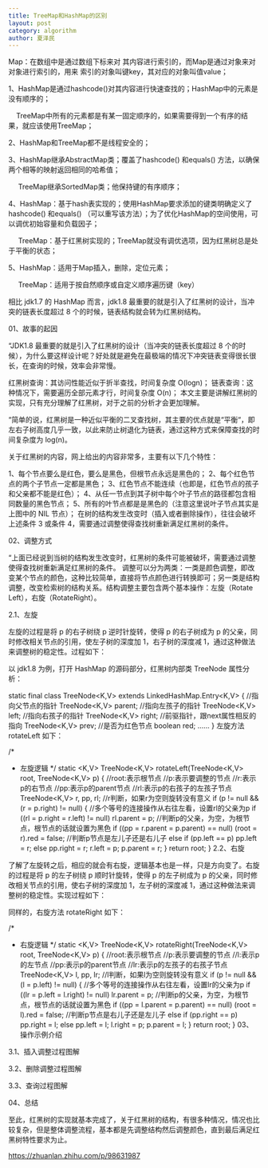 ```yaml
---
title: TreeMap和HashMap的区别
layout: post
category: algorithm
author: 夏泽民
---
```

Map：在数组中是通过数组下标来对 其内容进行索引的，而Map是通过对象来对 对象进行索引的，用来 索引的对象叫键key，其对应的对象叫值value；

1、HashMap是通过hashcode()对其内容进行快速查找的；HashMap中的元素是没有顺序的；

    TreeMap中所有的元素都是有某一固定顺序的，如果需要得到一个有序的结果，就应该使用TreeMap；

2、HashMap和TreeMap都不是线程安全的；

3、HashMap继承AbstractMap类；覆盖了hashcode() 和equals() 方法，以确保两个相等的映射返回相同的哈希值；

     TreeMap继承SortedMap类；他保持键的有序顺序；

4、HashMap：基于hash表实现的；使用HashMap要求添加的键类明确定义了hashcode() 和equals() （可以重写该方法）；为了优化HashMap的空间使用，可以调优初始容量和负载因子；

     TreeMap：基于红黑树实现的；TreeMap就没有调优选项，因为红黑树总是处于平衡的状态；

5、HashMap：适用于Map插入，删除，定位元素；

     TreeMap：适用于按自然顺序或自定义顺序遍历键（key）
<!-- more -->
相比 jdk1.7 的 HashMap 而言，jdk1.8 最重要的就是引入了红黑树的设计，当冲突的链表长度超过 8 个的时候，链表结构就会转为红黑树结构。

01、故事的起因

“JDK1.8 最重要的就是引入了红黑树的设计（当冲突的链表长度超过 8 个的时候），为什么要这样设计呢？好处就是避免在最极端的情况下冲突链表变得很长很长，在查询的时候，效率会非常慢。









红黑树查询：其访问性能近似于折半查找，时间复杂度 O(logn)；
链表查询：这种情况下，需要遍历全部元素才行，时间复杂度 O(n)；
本文主要是讲解红黑树的实现，只有充分理解了红黑树，对于之前的分析才会更加理解。

“简单的说，红黑树是一种近似平衡的二叉查找树，其主要的优点就是“平衡“，即左右子树高度几乎一致，以此来防止树退化为链表，通过这种方式来保障查找的时间复杂度为 log(n)。





关于红黑树的内容，网上给出的内容非常多，主要有以下几个特性：

1、每个节点要么是红色，要么是黑色，但根节点永远是黑色的；
2、每个红色节点的两个子节点一定都是黑色；
3、红色节点不能连续（也即是，红色节点的孩子和父亲都不能是红色）；
4、从任一节点到其子树中每个叶子节点的路径都包含相同数量的黑色节点；
5、所有的叶节点都是是黑色的（注意这里说叶子节点其实是上图中的 NIL 节点）；
在树的结构发生改变时（插入或者删除操作），往往会破坏上述条件 3 或条件 4，需要通过调整使得查找树重新满足红黑树的条件。

02、调整方式

“上面已经说到当树的结构发生改变时，红黑树的条件可能被破坏，需要通过调整使得查找树重新满足红黑树的条件。
调整可以分为两类：一类是颜色调整，即改变某个节点的颜色，这种比较简单，直接将节点颜色进行转换即可；另一类是结构调整，改变检索树的结构关系。结构调整主要包含两个基本操作：左旋（Rotate Left），右旋（RotateRight）。

2.1、左旋

左旋的过程是将 p 的右子树绕 p 逆时针旋转，使得 p 的右子树成为 p 的父亲，同时修改相关节点的引用，使左子树的深度加 1，右子树的深度减 1，通过这种做法来调整树的稳定性。过程如下：








以 jdk1.8 为例，打开 HashMap 的源码部分，红黑树内部类 TreeNode 属性分析：

static final class TreeNode<K,V> extends LinkedHashMap.Entry<K,V> {
		//指向父节点的指针
		TreeNode<K,V> parent;
		//指向左孩子的指针
 TreeNode<K,V> left;
		//指向右孩子的指针
 TreeNode<K,V> right;
		//前驱指针，跟next属性相反的指向
 TreeNode<K,V> prev;
		//是否为红色节点
 boolean red;
		......
}
左旋方法 rotateLeft 如下：

/*
 * 左旋逻辑
 */
static <K,V> TreeNode<K,V> rotateLeft(TreeNode<K,V> root,
 TreeNode<K,V> p) {
			//root:表示根节点
			//p:表示要调整的节点
			//r:表示p的右节点
			//pp:表示p的parent节点
			//rl:表示p的右孩子的左孩子节点
 TreeNode<K,V> r, pp, rl;
			//r判断，如果r为空则旋转没有意义
 if (p != null && (r = p.right) != null) {
				//多个等号的连接操作从右往左看，设置rl的父亲为p
 if ((rl = p.right = r.left) != null)
 rl.parent = p;
				//判断p的父亲，为空，为根节点，根节点的话就设置为黑色
 if ((pp = r.parent = p.parent) == null)
 (root = r).red = false;
				//判断p节点是左儿子还是右儿子
 else if (pp.left == p)
 pp.left = r;
 else
 pp.right = r;
 r.left = p;
 p.parent = r;
 }
 return root;
}
2.2、右旋

了解了左旋转之后，相应的就会有右旋，逻辑基本也是一样，只是方向变了。右旋的过程是将 p 的左子树绕 p 顺时针旋转，使得 p 的左子树成为 p 的父亲，同时修改相关节点的引用，使右子树的深度加 1，左子树的深度减 1，通过这种做法来调整树的稳定性。实现过程如下：








同样的，右旋方法 rotateRight 如下：

/*
 * 右旋逻辑
 */
static <K,V> TreeNode<K,V> rotateRight(TreeNode<K,V> root,
 TreeNode<K,V> p) {
			//root:表示根节点
			//p:表示要调整的节点
			//l:表示p的左节点
			//pp:表示p的parent节点
			//lr:表示p的左孩子的右孩子节点
 TreeNode<K,V> l, pp, lr;
			//l判断，如果l为空则旋转没有意义
 if (p != null && (l = p.left) != null) {
				//多个等号的连接操作从右往左看，设置lr的父亲为p
 if ((lr = p.left = l.right) != null)
 lr.parent = p;
				//判断p的父亲，为空，为根节点，根节点的话就设置为黑色
 if ((pp = l.parent = p.parent) == null)
 (root = l).red = false;
				//判断p节点是右儿子还是左儿子
 else if (pp.right == p)
 pp.right = l;
 else
 pp.left = l;
 l.right = p;
 p.parent = l;
 }
 return root;
}
03、操作示例介绍

3.1、插入调整过程图解








3.2、删除调整过程图解






3.3、查询过程图解






04、总结

至此，红黑树的实现就基本完成了，关于红黑树的结构，有很多种情况，情况也比较复杂，但是整体调整流程，基本都是先调整结构然后调整颜色，直到最后满足红黑树特性要求为止。

https://zhuanlan.zhihu.com/p/98631987

